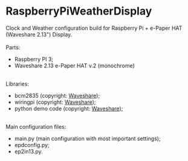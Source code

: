 # RaspberryPiWeatherDisplay
Clock and Weather configuration build for Raspberry Pi + e-Paper HAT (Waveshare 2.13") Display.  <br>
<br>
Parts:<br>
- Raspberry PI 3;<br>
- Waveshare 2.13 e-Paper HAT v.2 (monochrome)<br><br>

Libraries: <br>
- bcm2835 (copyright: <a href="https://www.waveshare.com/wiki/2.13inch_e-Paper_HAT">Waveshare</a>);<br>
- wiringpi (copyright: <a href="https://www.waveshare.com/wiki/2.13inch_e-Paper_HAT">Waveshare</a>);<br>
- python demo code (copyright: <a href="https://www.waveshare.com/wiki/2.13inch_e-Paper_HAT">Waveshare</a>);
<br><br>

Main configuration files:<br>
- main.py (main configuration with most important settings);
- epdconfig.py;
- ep2in13.py.
